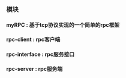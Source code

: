 ### 模块
#### myRPC : 基于tcp协议实现的一个简单的rpc框架
#### rpc-client : rpc客户端
#### rpc-interface : rpc服务接口
#### rpc-server : rpc服务端
